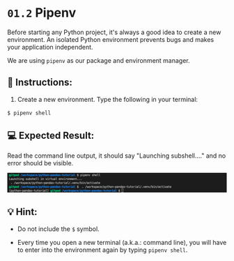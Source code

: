# `01.2` Pipenv

Before starting any Python project, it's always a good idea to create a new environment. An isolated Python environment prevents bugs and makes your application independent.

We are using `pipenv` as our package and environment manager.

## 📝 Instructions:

1. Create a new environment. Type the following in your terminal:

```bash
$ pipenv shell
```

## 💻 Expected Result:

Read the command line output, it should say "Launching subshell...." and no error should be visible.

![pipenv](../../assets/pipenv.png)

## 💡 Hint:

+ Do not include the `$` symbol.

+ Every time you open a new terminal (a.k.a.: command line), you will have to enter into the environment again by typing `pipenv shell`.
